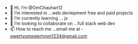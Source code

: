 - 👋 Hi, I’m @OmChauhan12
- 👀 I’m interested in ...web devlepment free and paid projects
- 🌱 I’m currently learning ... js
- 💞️ I’m looking to collaborate on ...full stack web dev
- 📫 How to reach me ...email me at - qwertyomqwertyom1234@gmail.com

<!---
OmChauhan12/OmChauhan12 is a ✨ special ✨ repository because its `README.md` (this file) appears on your GitHub profile.
You can click the Preview link to take a look at your changes.
--->
